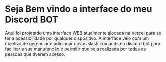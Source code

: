 # Seja Bem vindo a interface do meu Discord BOT
Aqui foi projetado uma interface WEB atualmente alocada na Vercel para se ter a acessibilidade por qualquer dispositivo.
A interface veio com um objetivo de gerenciar e adicionar novos slash comands no discord bot para facilitar a sua manutenção e permitir que seja realizada por todas as pessoas que tiverem acesso.
